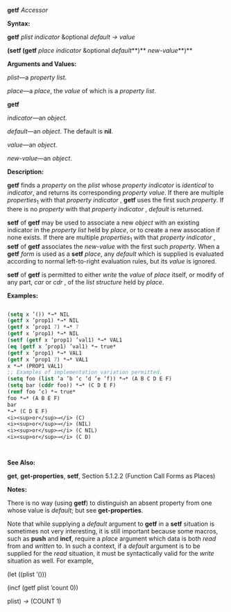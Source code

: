 **getf** *Accessor* 



**Syntax:** 



**getf** *plist indicator* &amp;optional *default → value* 



**(setf (getf** *place indicator* &amp;optional *default***)** *new-value***)** 



**Arguments and Values:** 



*plist*—a *property list*. 



*place*—a *place*, the *value* of which is a *property list*. 







 



 



**getf** 



*indicator*—an *object*. 



*default*—an *object*. The default is **nil**. 



*value*—an *object*. 



*new-value*—an *object*. 



**Description:** 



**getf** finds a *property* on the *plist* whose *property indicator* is *identical* to *indicator*, and returns its corresponding *property value*. If there are multiple *properties*<sub>1</sub> with that *property indicator* , **getf** uses the first such *property*. If there is no *property* with that *property indicator* , *default* is returned. 



**setf** of **getf** may be used to associate a new *object* with an existing indicator in the *property list* held by *place*, or to create a new assocation if none exists. If there are multiple *properties*<sub>1</sub> with that *property indicator* , **setf** of **getf** associates the *new-value* with the first such *property*. When a **getf** *form* is used as a **setf** *place*, any *default* which is supplied is evaluated according to normal left-to-right evaluation rules, but its *value* is ignored. 



**setf** of **getf** is permitted to either *write* the *value* of *place* itself, or modify of any part, *car* or *cdr* , of the *list structure* held by *place*. 



**Examples:**
```lisp

(setq x ’()) *→* NIL 
(getf x ’prop1) *→* NIL 
(getf x ’prop1 7) *→* 7 
(getf x ’prop1) *→* NIL 
(setf (getf x ’prop1) ’val1) *→* VAL1 
(eq (getf x ’prop1) ’val1) *→ true* 
(getf x ’prop1) *→* VAL1 
(getf x ’prop1 7) *→* VAL1 
x *→* (PROP1 VAL1) 
;; Examples of implementation variation permitted. 
(setq foo (list ’a ’b ’c ’d ’e ’f)) *→* (A B C D E F) 
(setq bar (cddr foo)) *→* (C D E F) 
(remf foo ’c) *→ true* 
foo *→* (A B E F) 
bar 
*→* (C D E F) 
<i><sup>or</sup>→</i> (C) 
<i><sup>or</sup>→</i> (NIL) 
<i><sup>or</sup>→</i> (C NIL) 
<i><sup>or</sup>→</i> (C D) 




```
**See Also:** 



**get**, **get-properties**, **setf**, Section 5.1.2.2 (Function Call Forms as Places) 



**Notes:** 



There is no way (using **getf**) to distinguish an absent property from one whose value is *default*; but see **get-properties**. 



Note that while supplying a *default* argument to **getf** in a **setf** situation is sometimes not very interesting, it is still important because some macros, such as **push** and **incf**, require a *place* argument which data is both *read* from and *written* to. In such a context, if a *default* argument is to be supplied for the *read* situation, it must be syntactically valid for the *write* situation as well. For example, 



(let ((plist ’())) 



(incf (getf plist ’count 0)) 



plist) *→* (COUNT 1) 



